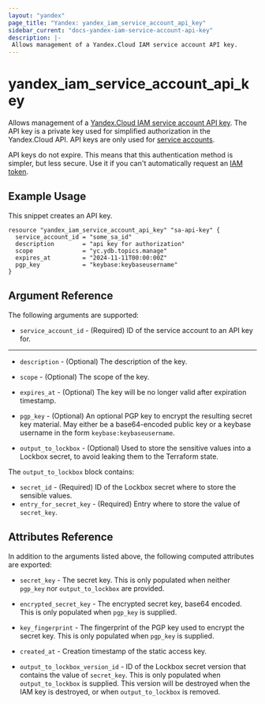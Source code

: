 ```yaml
---
layout: "yandex"
page_title: "Yandex: yandex_iam_service_account_api_key"
sidebar_current: "docs-yandex-iam-service-account-api-key"
description: |-
 Allows management of a Yandex.Cloud IAM service account API key.
---
```


# yandex\_iam\_service\_account\_api\_key

Allows management of a [Yandex.Cloud IAM service account API key](https://cloud.yandex.com/docs/iam/concepts/authorization/api-key).
The API key is a private key used for simplified authorization in the Yandex.Cloud API. API keys are only used for [service accounts](https://cloud.yandex.com/docs/iam/concepts/users/service-accounts).

API keys do not expire. This means that this authentication method is simpler, but less secure. Use it if you can't automatically request an [IAM token](https://cloud.yandex.com/docs/iam/concepts/authorization/iam-token).

## Example Usage

This snippet creates an API key.

```hcl
resource "yandex_iam_service_account_api_key" "sa-api-key" {
  service_account_id = "some_sa_id"
  description        = "api key for authorization"
  scope              = "yc.ydb.topics.manage"
  expires_at         = "2024-11-11T00:00:00Z"
  pgp_key            = "keybase:keybaseusername"
}
```

## Argument Reference

The following arguments are supported:

* `service_account_id` - (Required) ID of the service account to an API key for.

- - -

* `description` - (Optional) The description of the key.

* `scope` - (Optional) The scope of the key.

* `expires_at` - (Optional) The key will be no longer valid after expiration timestamp.

* `pgp_key` - (Optional) An optional PGP key to encrypt the resulting secret key material. May either be a base64-encoded public key or a keybase username in the form `keybase:keybaseusername`.

* `output_to_lockbox` - (Optional) Used to store the sensitive values into a Lockbox secret, to avoid leaking them to the Terraform state.

The `output_to_lockbox` block contains:

* `secret_id` - (Required) ID of the Lockbox secret where to store the sensible values.
* `entry_for_secret_key` - (Required) Entry where to store the value of `secret_key`.

## Attributes Reference

In addition to the arguments listed above, the following computed attributes are exported:

* `secret_key` - The secret key. This is only populated when neither `pgp_key` nor `output_to_lockbox` are provided.

* `encrypted_secret_key` - The encrypted secret key, base64 encoded. This is only populated when `pgp_key` is supplied.

* `key_fingerprint` - The fingerprint of the PGP key used to encrypt the secret key. This is only populated when `pgp_key` is supplied.

* `created_at` - Creation timestamp of the static access key.

* `output_to_lockbox_version_id` - ID of the Lockbox secret version that contains the value of `secret_key`. This is only populated when `output_to_lockbox` is supplied. This version will be destroyed when the IAM key is destroyed, or when `output_to_lockbox` is removed.
